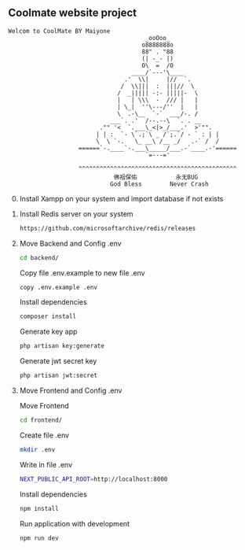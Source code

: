 ## Coolmate website project

```
Welcom to CoolMate BY Maiyone
                                       _ooOoo_
                                      o8888888o
                                      88" . "88
                                      (| -_- |)
                                      O\  =  /O
                                   ____/`---'\____
                                 .'  \\|     |//  `.
                                /  \\|||  :  |||//  \
                               /  _||||| -:- |||||-  \
                               |   | \\\  -  /// |   |
                               | \_|  ''\---/''  |   |
                               \  .-\__  `-`  ___/-. /
                             ___`. .'  /--.--\  `. . __
                          ."" '<  `.___\_<|>_/___.'  >'"".
                         | | :  `- \`.;`\ _ /`;.`/ - ` : | |
                         \  \ `-.   \_ __\ /__ _/   .-` /  /
                    ======`-.____`-.___\_____/___.-`____.-'======
                                       `=---='

                    ^^^^^^^^^^^^^^^^^^^^^^^^^^^^^^^^^^^^^^^^^^^^^
                              佛祖保佑           永无BUG
                             God Bless        Never Crash
```

0. Install Xampp on your system and import database if not exists
1. Install Redis server on your system

   ```bash
   https://github.com/microsoftarchive/redis/releases
   ```

2. Move Backend and Config .env

   ```bash
   cd backend/
   ```

   Copy file .env.example to new file .env

   ```bash
   copy .env.example .env
   ```

   Install dependencies

   ```bash
   composer install
   ```

   Generate key app

   ```bash
   php artisan key:generate
   ```

   Generate jwt secret key

   ```bash
   php artisan jwt:secret
   ```

3. Move Frontend and Config .env

   Move Frontend

   ```bash
   cd frontend/
   ```

   Create file .env

   ```bash
   mkdir .env
   ```

   Write in file .env

   ```bash
   NEXT_PUBLIC_API_ROOT=http://localhost:8000
   ```

   Install dependencies

   ```bash
   npm install
   ```

   Run application with development

   ```bash
   npm run dev
   ```
